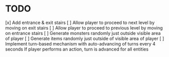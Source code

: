 TODO
====

[x] Add entrance & exit stairs
[ ] Allow player to proceed to next level by moving on exit stairs
[ ] Allow player to proceed to previous level by moving on entrance stairs
[ ] Generate monsters randomly just outside visible area of player
[ ] Generate items randomly just outside of visible area of player
[ ] Implement turn-based mechanism with auto-advancing of turns every 4 seconds
    If player performs an action, turn is advanced for all entities
